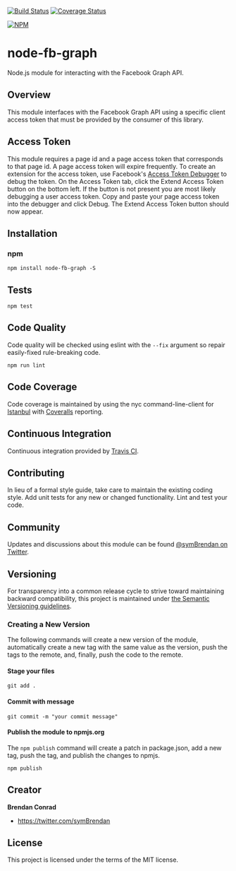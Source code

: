 [![Build Status](https://api.travis-ci.com/brencon/fb-graph-api.svg?branch=master)](https://travis-ci.com/brencon/fb-graph-api) [![Coverage Status](https://coveralls.io/repos/github/brencon/fb-graph-api/badge.svg?branch=master)](https://coveralls.io/github/brencon/fb-graph-api?branch=master)

[![NPM](https://nodei.co/npm/node-fb-graph.png)](https://nodei.co/npm/node-fb-graph/)

# node-fb-graph
Node.js module for interacting with the Facebook Graph API.

## Overview
This module interfaces with the Facebook Graph API using a specific client access token that must be provided by the consumer of this library.

## Access Token
This module requires a page id and a page access token that corresponds to that page id. A page access token will expire frequently. To create an extension for the access token, use Facebook's [Access Token Debugger](https://developers.facebook.com/tools/accesstoken) to debug the token. On the Access Token tab, click the Extend Access Token button on the bottom left. If the button is not present you are most likely debugging a user access token. Copy and paste your page access token into the debugger and click Debug. The Extend Access Token button should now appear.

## Installation

### npm
`npm install node-fb-graph -S`

## Tests
`npm test`

## Code Quality
Code quality will be checked using eslint with the `--fix` argument so repair easily-fixed rule-breaking code.

`npm run lint`

## Code Coverage
Code coverage is maintained by using the nyc command-line-client for [Istanbul](https://istanbul.js.org/) with [Coveralls](https://coveralls.io) reporting.

## Continuous Integration
Continuous integration provided by [Travis CI](https://travis-ci.org).

## Contributing
In lieu of a formal style guide, take care to maintain the existing coding style. Add unit tests for any new or changed functionality. Lint and test your code.

## Community
Updates and discussions about this module can be found [@symBrendan on Twitter](https://twitter.com/symBrendan).

## Versioning
For transparency into a common release cycle to strive toward maintaining backward compatibility, this project is maintained under [the Semantic Versioning guidelines](http://semver.org/).

### Creating a New Version
The following commands will create a new version of the module, automatically create a new tag with the same value as the version, push the tags to the remote, and, finally, push the code to the remote.

#### Stage your files
`git add .`

#### Commit with message
`git commit -m "your commit message"`

#### Publish the module to npmjs.org
The `npm publish` command will create a patch in package.json, add a new tag, push the tag, and publish the changes to npmjs.

`npm publish`

## Creator

**Brendan Conrad**

- <https://twitter.com/symBrendan>

## License
This project is licensed under the terms of the MIT license.
